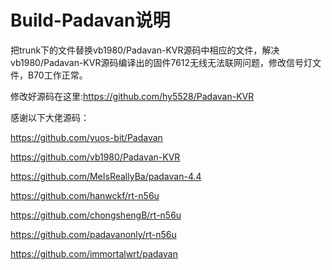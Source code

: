 # Build-Padavan说明

把trunk下的文件替换vb1980/Padavan-KVR源码中相应的文件，解决vb1980/Padavan-KVR源码编译出的固件7612无线无法联网问题，修改信号灯文件，B70工作正常。

修改好源码在这里:https://github.com/hy5528/Padavan-KVR

感谢以下大佬源码：

https://github.com/yuos-bit/Padavan

https://github.com/vb1980/Padavan-KVR

https://github.com/MeIsReallyBa/padavan-4.4

https://github.com/hanwckf/rt-n56u

https://github.com/chongshengB/rt-n56u

https://github.com/padavanonly/rt-n56u

https://github.com/immortalwrt/padavan
